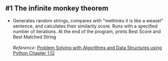 ## #1 The infinite monkey theorem
 - Generates random strings, compares with "methinks it is like a weasel" sentence, and calculates their similarity score. Runs with a specified number of iterations. At the end of the program, prints Best Score and Best Matched String
<br> <br>
*Reference*: <a href="https://runestone.academy/ns/books/published/pythonds/index.html"> Problem Solving with Algorithms and Data Structures using Python Chapter 1.12 </a>

